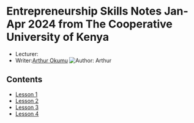 # Entrepreneurship Skills Notes Jan-Apr 2024 from The Cooperative University of Kenya
* Lecturer:
* Writer:[Arthur Okumu](https://arthurom254.github.io)
![Author: Arthur](https://arthurom254.github.io/icon.png)
## Contents 

* [Lesson 1](./Lesson1.md)
* [Lesson 2](./Lesson2.md)
* [Lesson 3](./Lesson1.md)
* [Lesson 4](./Lesson1.md)
